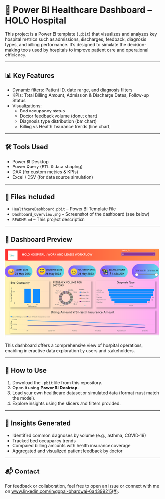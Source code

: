 # 🏥 Power BI Healthcare Dashboard – HOLO Hospital

This project is a Power BI template (`.pbit`) that visualizes and analyzes key hospital metrics such as admissions, discharges, feedback, diagnosis types, and billing performance. It’s designed to simulate the decision-making tools used by hospitals to improve patient care and operational efficiency.

---

## 📊 Key Features

- Dynamic filters: Patient ID, date range, and diagnosis filters
- KPIs: Total Billing Amount, Admission & Discharge Dates, Follow-up Status
- Visualizations:
  - Bed occupancy status
  - Doctor feedback volume (donut chart)
  - Diagnosis type distribution (bar chart)
  - Billing vs Health Insurance trends (line chart)

---

## 🛠 Tools Used

- Power BI Desktop
- Power Query (ETL & data shaping)
- DAX (for custom metrics & KPIs)
- Excel / CSV (for data source simulation)

---

## 📁 Files Included

- `HealthcareDashboard.pbit` – Power BI Template File
- `Dashboard_Overview.png` – Screenshot of the dashboard (see below)
- `README.md` – This project description

---

## 📸 Dashboard Preview

![Healthcare Power BI Dashboard](Dashboard_Overview.png)

This dashboard offers a comprehensive view of hospital operations, enabling interactive data exploration by users and stakeholders.

---

## 🚀 How to Use

1. Download the `.pbit` file from this repository.
2. Open it using **Power BI Desktop**.
3. Load your own healthcare dataset or simulated data (format must match the model).
4. Explore insights using the slicers and filters provided.

---

## 🧠 Insights Generated

- Identified common diagnoses by volume (e.g., asthma, COVID-19)
- Tracked bed occupancy trends
- Compared billing amounts with health insurance coverage
- Aggregated and visualized patient feedback by doctor

---

## 📬 Contact

For feedback or collaboration, feel free to open an issue or connect with me on www.linkedin.com/in/gopal-bhardwaj-6a4399215(#).

